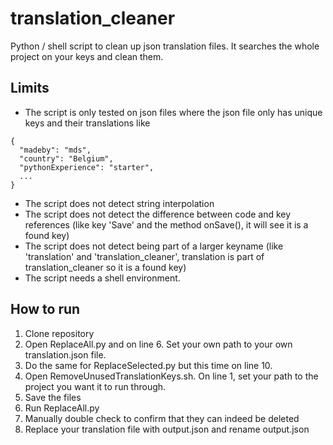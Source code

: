 # translation_cleaner
Python / shell script to clean up json translation files. It searches the whole project on your keys and clean them.

## Limits

* The script is only tested on json files where the json file only has unique keys and their translations like
```
{
  "madeby": "mds",
  "country": "Belgium",
  "pythonExperience": "starter",
  ...
}
```
* The script does not detect string interpolation
* The script does not detect the difference between code and key references (like key 'Save' and the method onSave(), it will see it is a found key)
* The script does not detect being part of a larger keyname (like 'translation' and 'translation_cleaner', translation is part of translation_cleaner so it is a found key)
* The script needs a shell environment.

## How to run

1) Clone repository
2) Open ReplaceAll.py and on line 6. Set your own path to your own translation.json file.
3) Do the same for ReplaceSelected.py but this time on line 10.
4) Open RemoveUnusedTranslationKeys.sh. On line 1, set your path to the project you want it to run through.
5) Save the files
6) Run ReplaceAll.py
7) Manually double check to confirm that they can indeed be deleted
8) Replace your translation file with output.json and rename output.json
